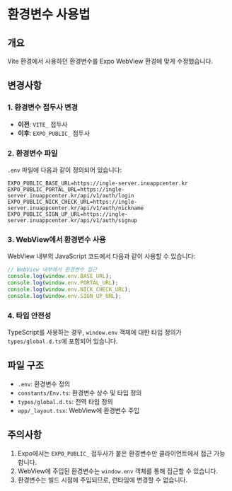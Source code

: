 # 환경변수 사용법

## 개요

Vite 환경에서 사용하던 환경변수를 Expo WebView 환경에 맞게 수정했습니다.

## 변경사항

### 1. 환경변수 접두사 변경

- **이전**: `VITE_` 접두사
- **이후**: `EXPO_PUBLIC_` 접두사

### 2. 환경변수 파일

`.env` 파일에 다음과 같이 정의되어 있습니다:

```
EXPO_PUBLIC_BASE_URL=https://ingle-server.inuappcenter.kr
EXPO_PUBLIC_PORTAL_URL=https://ingle-server.inuappcenter.kr/api/v1/auth/login
EXPO_PUBLIC_NICK_CHECK_URL=https://ingle-server.inuappcenter.kr/api/v1/auth/nickname
EXPO_PUBLIC_SIGN_UP_URL=https://ingle-server.inuappcenter.kr/api/v1/auth/signup
```

### 3. WebView에서 환경변수 사용

WebView 내부의 JavaScript 코드에서 다음과 같이 사용할 수 있습니다:

```javascript
// WebView 내부에서 환경변수 접근
console.log(window.env.BASE_URL);
console.log(window.env.PORTAL_URL);
console.log(window.env.NICK_CHECK_URL);
console.log(window.env.SIGN_UP_URL);
```

### 4. 타입 안전성

TypeScript를 사용하는 경우, `window.env` 객체에 대한 타입 정의가 `types/global.d.ts`에 포함되어 있습니다.

## 파일 구조

- `.env`: 환경변수 정의
- `constants/Env.ts`: 환경변수 상수 및 타입 정의
- `types/global.d.ts`: 전역 타입 정의
- `app/_layout.tsx`: WebView에 환경변수 주입

## 주의사항

1. Expo에서는 `EXPO_PUBLIC_` 접두사가 붙은 환경변수만 클라이언트에서 접근 가능합니다.
2. WebView에 주입된 환경변수는 `window.env` 객체를 통해 접근할 수 있습니다.
3. 환경변수는 빌드 시점에 주입되므로, 런타임에 변경할 수 없습니다.

